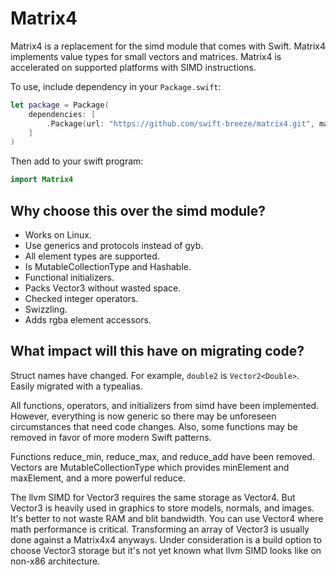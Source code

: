 # Matrix4

Matrix4 is a replacement for the simd module that comes with Swift.
Matrix4 implements value types for small vectors and matrices.
Matrix4 is accelerated on supported platforms with SIMD instructions.

To use, include dependency in your `Package.swift`:
```swift
let package = Package(
    dependencies: [
        .Package(url: "https://github.com/swift-breeze/matrix4.git", majorVersion: 1)
    ]
)
```
Then add to your swift program:
```swift
import Matrix4
```

## Why choose this over the simd module?

 * Works on Linux.
 * Use generics and protocols instead of gyb.
 * All element types are supported.
 * Is MutableCollectionType and Hashable.
 * Functional initializers.
 * Packs Vector3 without wasted space.
 * Checked integer operators.
 * Swizzling.
 * Adds rgba element accessors.

## What impact will this have on migrating code?

Struct names have changed. For example, `double2` is `Vector2<Double>`.
Easily migrated with a typealias.

All functions, operators, and initializers from simd have been implemented.
However, everything is now generic so there may be unforeseen circumstances
that need code changes. Also, some functions may be removed in favor of more
modern Swift patterns.

Functions reduce_min, reduce_max, and reduce_add have been removed. Vectors
are MutableCollectionType which provides minElement and maxElement, and a
more powerful reduce.

The llvm SIMD for Vector3 requires the same storage as Vector4. But Vector3 is
heavily used in graphics to store models, normals, and images. It's better to
not waste RAM and blit bandwidth. You can use Vector4 where math performance
is critical. Transforming an array of Vector3 is usually done against a
Matrix4x4 anyways. Under consideration is a build option to choose Vector3
storage but it's not yet known what llvm SIMD looks like on non-x86
architecture.

